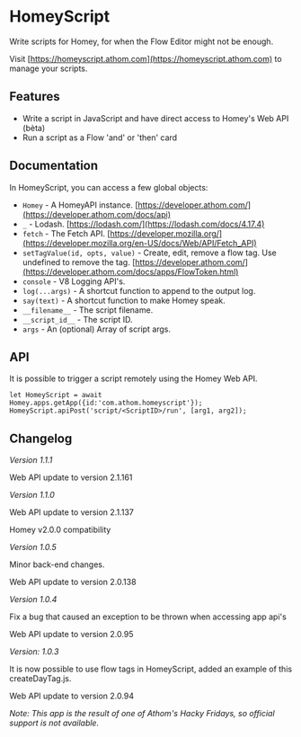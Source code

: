 # HomeyScript

Write scripts for Homey, for when the Flow Editor might not be enough.

Visit [https://homeyscript.athom.com](https://homeyscript.athom.com) to manage your scripts.

## Features

* Write a script in JavaScript and have direct access to Homey's Web API (bèta)
* Run a script as a Flow 'and' or 'then' card

## Documentation
In HomeyScript, you can access a few global objects:

* `Homey` - A HomeyAPI instance. [https://developer.athom.com/](https://developer.athom.com/docs/api)
* `_` - Lodash. [https://lodash.com/](https://lodash.com/docs/4.17.4)
* `fetch` - The Fetch API. [https://developer.mozilla.org/](https://developer.mozilla.org/en-US/docs/Web/API/Fetch_API)
* `setTagValue(id, opts, value)` - Create, edit, remove a flow tag. Use undefined to remove the tag. [https://developer.athom.com/](https://developer.athom.com/docs/apps/FlowToken.html)
* `console` - V8 Logging API's.
* `log(...args)` - A shortcut function to append to the output log.
* `say(text)` - A shortcut function to make Homey speak.
* `__filename__` - The script filename.
* `__script_id__` - The script ID.
* `args` - An (optional) Array of script args.

## API
It is possible to trigger a script remotely using the Homey Web API.
```
let HomeyScript = await Homey.apps.getApp({id:'com.athom.homeyscript'});
HomeyScript.apiPost('script/<ScriptID>/run', [arg1, arg2]);

```

## Changelog

*Version 1.1.1*

Web API update to version 2.1.161

*Version 1.1.0*

Web API update to version 2.1.137

Homey v2.0.0 compatibility

*Version 1.0.5*

Minor back-end changes.

Web API update to version 2.0.138

*Version 1.0.4*

Fix a bug that caused an exception to be thrown when accessing app api's

Web API update to version 2.0.95

*Version: 1.0.3*

It is now possible to use flow tags in HomeyScript, added an example of this createDayTag.js.

Web API update to version 2.0.94


_Note: This app is the result of one of Athom's Hacky Fridays, so official support is not available._

